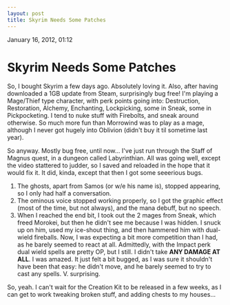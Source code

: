 ```yaml
---
layout: post
title: Skyrim Needs Some Patches
---
```


January 16, 2012, 01:12

# Skyrim Needs Some Patches #

So, I bought Skyrim a few days ago. Absolutely loving it. Also, after having downloaded a 1GB update from Steam, surprisingly bug free! I'm playing a Mage/Thief type character, with perk points going into: Destruction, Restoration, Alchemy, Enchanting, Lockpicking, some in Sneak, some in Pickpocketing. I tend to nuke stuff with Firebolts, and sneak around otherwise. So much more fun than Morrowind was to play as a mage, although I never got hugely into Oblivion (didn't buy it til sometime last year).

So anyway. Mostly bug free, until now... I've just run through the Staff of Magnus quest, in a dungeon called Labyrinthian. All was going well, except the video stattered to judder, so I saved and reloaded in the hope that it would fix it. It did, kinda, except that then I got some seeerious bugs.

1. The ghosts, apart from Samos (or w/e his name is), stopped appearing, so I only had half a conversation.
2. The ominous voice stopped working properly, so I got the graphic effect (most of the time, but not always), and the mana debuff, but no speech.
3. When I reached the end bit, I took out the 2 mages from Sneak, which freed Morokei, but then he didn't see me because I was hidden. I snuck up on him, used my ice-shout thing, and then hammered him with dual-wield fireballs. Now, I was expecting a bit more competition than I had, as he barely seemed to react at all. Admittedly, with the Impact perk dual wield spells are pretty OP, but I still. I didn't take **ANY DAMAGE AT ALL**. I was amazed. It just felt a bit bugged, as I was sure it shouldn't have been that easy: he didn't move, and he barely seemed to try to cast any spells. V. surprising.

So, yeah. I can't wait for the Creation Kit to be released in a few weeks, as I can get to work tweaking broken stuff, and adding chests to my houses...

